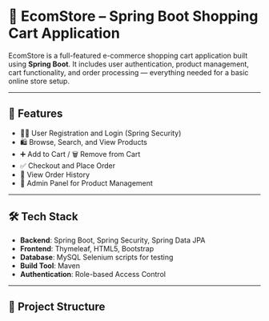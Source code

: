 # 🛒 EcomStore – Spring Boot Shopping Cart Application

EcomStore is a full-featured e-commerce shopping cart application built using **Spring Boot**. It includes user authentication, product management, cart functionality, and order processing — everything needed for a basic online store setup.

---

## 🚀 Features

- 🧑‍💼 User Registration and Login (Spring Security)
- 🛍️ Browse, Search, and View Products
- ➕ Add to Cart / 🗑 Remove from Cart
- ✅ Checkout and Place Order
- 🧾 View Order History
- 🧰 Admin Panel for Product Management

---

## 🛠️ Tech Stack

- **Backend**: Spring Boot, Spring Security, Spring Data JPA
- **Frontend**: Thymeleaf, HTML5, Bootstrap
- **Database**: MySQL Selenium scripts for testing
- **Build Tool**: Maven
- **Authentication**: Role-based Access Control

---

## 📂 Project Structure

